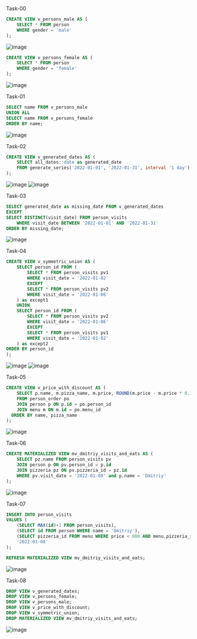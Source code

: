 Task-00
```sql
CREATE VIEW v_persons_male AS (
	SELECT * FROM person
	WHERE gender = 'male'
);
```
![image](https://github.com/TofuNorthLynX/sql/assets/112647131/be4d16a7-7422-4cb9-8478-f75dcfb84cd6)

```sql
CREATE VIEW v_persons_female AS (
	SELECT * FROM person
	WHERE gender = 'female'
);
```
![image](https://github.com/TofuNorthLynX/sql/assets/112647131/0a3187b7-0699-4390-85a1-2fb8981493e4)


Task-01
```sql
SELECT name FROM v_persons_male
UNION ALL
SELECT name FROM v_persons_female
ORDER BY name;
```
![image](https://github.com/TofuNorthLynX/sql/assets/112647131/b0f821e5-c4d4-48d3-ab28-fdfc1e10e931)

Task-02
```sql
CREATE VIEW v_generated_dates AS (
	SELECT all_dates::date as generated_date
	FROM generate_series('2022-01-01', '2022-01-31', interval '1 day') AS all_dates
);
```
![image](https://github.com/TofuNorthLynX/sql/assets/112647131/19ddb08f-2b1e-49ca-8267-989c9f786a85)
![image](https://github.com/TofuNorthLynX/sql/assets/112647131/53d4b1d1-c14c-4daf-8c07-1d359d80fbaa)

Task-03
```sql
SELECT generated_date as missing_date FROM v_generated_dates
EXCEPT
SELECT DISTINCT(visit_date) FROM person_visits 
	WHERE visit_date BETWEEN '2022-01-01' AND '2022-01-31'
ORDER BY missing_date;
```
![image](https://github.com/TofuNorthLynX/sql/assets/112647131/a375801a-6650-4878-8104-85c59e82fe8d)

Task-04
```sql
CREATE VIEW v_symmetric_union AS (
	SELECT person_id FROM (
		SELECT * FROM person_visits pv1
		WHERE visit_date = '2022-01-02'
		EXCEPT
		SELECT * FROM person_visits pv2
		WHERE visit_date = '2022-01-06'
	) as except1
	UNION
	SELECT person_id FROM (
		SELECT * FROM person_visits pv2
		WHERE visit_date = '2022-01-06'
		EXCEPT
		SELECT * FROM person_visits pv1
		WHERE visit_date = '2022-01-02'
	) as except2
ORDER BY person_id
);
```
![image](https://github.com/TofuNorthLynX/sql/assets/112647131/75e5dbc0-06d4-489d-9324-5e067d6cb4fb)
![image](https://github.com/TofuNorthLynX/sql/assets/112647131/f3691b94-6d68-4561-9207-10659c3a269e)

Task-05
```sql
CREATE VIEW v_price_with_discount AS (
	SELECT p.name, m.pizza_name, m.price, ROUND(m.price - m.price * 0.1) AS discount_price
	FROM person_order po
	JOIN person p ON p.id = po.person_id
	JOIN menu m ON m.id = po.menu_id
  ORDER BY name, pizza_name
);
```
![image](https://github.com/TofuNorthLynX/sql/assets/112647131/a7dcc9a0-9fcc-43b4-95a7-68ef86fc53ad)

Task-06
```sql
CREATE MATERIALIZED VIEW mv_dmitriy_visits_and_eats AS (
	SELECT pz.name FROM person_visits pv
	JOIN person p ON pv.person_id = p.id
	JOIN pizzeria pz ON pv.pizzeria_id = pz.id
	WHERE pv.visit_date = '2022-01-08' and p.name = 'Dmitriy'
);
```
![image](https://github.com/TofuNorthLynX/sql/assets/112647131/1ef68ea7-be9f-4efa-ad5f-53e42141b43b)

Task-07
```sql
INSERT INTO person_visits 
VALUES (
	(SELECT MAX(id)+1 FROM person_visits),
	(SELECT id FROM person WHERE name = 'Dmitriy'),
	(SELECT pizzeria_id FROM menu WHERE price < 800 AND menu.pizzeria_id = (SELECT pz.id FROM pizzeria pz WHERE name = 'DoDo Pizza')),
	'2022-01-08'
);

REFRESH MATERIALIZED VIEW mv_dmitriy_visits_and_eats;
```
![image](https://github.com/TofuNorthLynX/sql/assets/112647131/8b086a76-8076-4bd0-8980-fa49b53d7a5a)

Task-08
```sql
DROP VIEW v_generated_dates;
DROP VIEW v_persons_female;
DROP VIEW v_persons_male;
DROP VIEW v_price_with_discount;
DROP VIEW v_symmetric_union;
DROP MATERIALIZED VIEW mv_dmitriy_visits_and_eats;
```
![image](https://github.com/TofuNorthLynX/sql/assets/112647131/b73b7400-5e7c-4d8c-8b06-172b55c52697)

